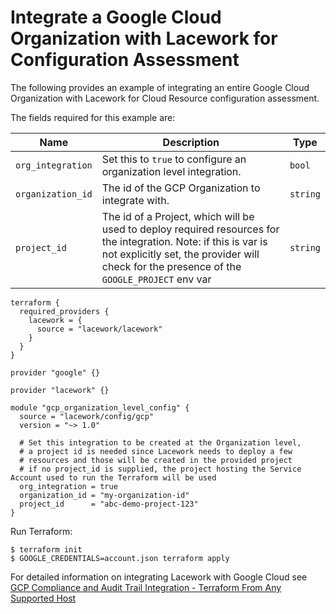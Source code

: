 # Integrate a Google Cloud Organization with Lacework for Configuration Assessment
The following provides an example of integrating an entire Google Cloud Organization with Lacework for Cloud Resource configuration assessment.

The fields required for this example are:

| Name | Description | Type |
|------|-------------|------|
| `org_integration` | Set this to `true` to configure an organization level integration. | `bool` |
| `organization_id` | The id of the GCP Organization to integrate with. | `string` |
| `project_id` | The id of a Project, which will be used to deploy required resources for the integration. Note: if this is var is not explicitly set, the provider will check for the presence of the `GOOGLE_PROJECT` env var | `string` |


```hcl
terraform {
  required_providers {
    lacework = {
      source = "lacework/lacework"
    }
  }
}

provider "google" {}

provider "lacework" {}

module "gcp_organization_level_config" {
  source = "lacework/config/gcp"
  version = "~> 1.0"
  
  # Set this integration to be created at the Organization level,
  # a project id is needed since Lacework needs to deploy a few
  # resources and those will be created in the provided project
  # if no project_id is supplied, the project hosting the Service Account used to run the Terraform will be used
  org_integration = true
  organization_id = "my-organization-id"
  project_id      = "abc-demo-project-123"
}
```

Run Terraform:
```
$ terraform init
$ GOOGLE_CREDENTIALS=account.json terraform apply
```

For detailed information on integrating Lacework with Google Cloud see [GCP Compliance and Audit Trail Integration - Terraform From Any Supported Host](https://support.lacework.com/hc/en-us/articles/360057065094-GCP-Compliance-and-Audit-Trail-Integration-Terraform-From-Any-Supported-Host)
